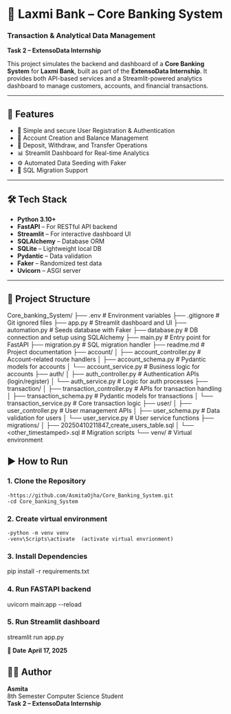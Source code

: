 # 🏦 Laxmi Bank – Core Banking System  
### Transaction & Analytical Data Management  
**Task 2 – ExtensoData Internship**

This project simulates the backend and dashboard of a **Core Banking System** for **Laxmi Bank**, built as part of the **ExtensoData Internship**. It provides both API-based services and a Streamlit-powered analytics dashboard to manage customers, accounts, and financial transactions.

---

## 🚀 Features

- 🔐 Simple and secure User Registration & Authentication  
- 💼 Account Creation and Balance Management  
- 💸 Deposit, Withdraw, and Transfer Operations  
- 📊 Streamlit Dashboard for Real-time Analytics  
- ⚙️ Automated Data Seeding with Faker  
- 📁 SQL Migration Support

---

## 🛠 Tech Stack

- **Python 3.10+**
- **FastAPI** – For RESTful API backend  
- **Streamlit** – For interactive dashboard UI  
- **SQLAlchemy** – Database ORM  
- **SQLite** – Lightweight local DB  
- **Pydantic** – Data validation  
- **Faker** – Randomized test data  
- **Uvicorn** – ASGI server  

---

## 📁 Project Structure
Core_banking_System/
├── .env                         # Environment variables
├── .gitignore                   # Git ignored files
├── app.py                       # Streamlit dashboard and UI
├── automation.py                # Seeds database with Faker
├── database.py                  # DB connection and setup using SQLAlchemy
├── main.py                      # Entry point for FastAPI
├── migration.py                 # SQL migration handler
├── readme.md                    # Project documentation
├── account/
│   ├── account_controller.py    # Account-related route handlers
│   ├── account_schema.py        # Pydantic models for accounts
│   └── account_service.py       # Business logic for accounts
├── auth/
│   ├── auth_controller.py       # Authentication APIs (login/register)
│   └── auth_service.py          # Logic for auth processes
├── transaction/
│   ├── transaction_controller.py # APIs for transaction handling
│   ├── transaction_schema.py     # Pydantic models for transactions
│   └── transaction_service.py    # Core transaction logic
├── user/
│   ├── user_controller.py       # User management APIs
│   ├── user_schema.py           # Data validation for users
│   └── user_service.py          # User service functions
├── migrations/
│   ├── 20250410211847_create_users_table.sql
│   └── <other_timestamped>.sql # Migration scripts
└── venv/                        # Virtual environment

## ▶️ How to Run

### 1. Clone the Repository
```
-https://github.com/AsmitaOjha/Core_Banking_System.git
-cd Core_banking_System
```

### 2. Create virtual environment
```
-python -m venv venv
-venv\Scripts\activate  (activate virtual envrionment)
```

### 3. Install Dependencies
pip install -r requirements.txt

### 4. Run FASTAPI backend
uvicorn main:app --reload

### 5. Run Streamlit dashboard
streamlit run app.py

**📅 Date**
**April 17, 2025**

## 👩‍💻 Author  
**Asmita**  
8th Semester Computer Science Student  
**Task 2 – ExtensoData Internship**

